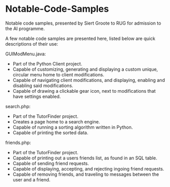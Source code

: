 # Notable-Code-Samples
Notable code samples, presented by Siert Groote to RUG for admission to the AI programme.

A few notable code samples are presented here, listed below are quick descriptions of their use:

GUIModMenu.java:
 - Part of the Python Client project.
 - Capable of customizing, generating and displaying a custom unique, circular menu home to client modifications.
 - Capable of navigating client modifications, and displaying, enabling and disabling said modifications.
 - Capable of drawing a clickable gear icon, next to modifications that have settings enabled.

search.php:
 - Part of the TutorFinder project.
 - Creates a page home to a search engine.
 - Capable of running a sorting algorithm written in Python.
 - Capable of printing the sorted data.

friends.php:
 - Part of the TutorFinder project.
 - Capable of printing out a users friends list, as found in an SQL table.
 - Capable of sending friend requests.
 - Capable of displaying, accepting, and rejecting ingoing friend requests.
 - Capable of removing friends, and traveling to messages between the user and a friend.
